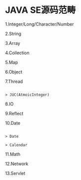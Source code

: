 # JAVA SE源码范畴

1.Integer/Long/Character/Number

2.String 

3.Array

4.Collection

5.Map

6.Object

7.Thread

```

> JUC(AtmoicInteger)

```

8.IO

9.Reflect

10.Date

```

> Date
  
> Calendar

```

11.Math

12.Network

13.Servlet

